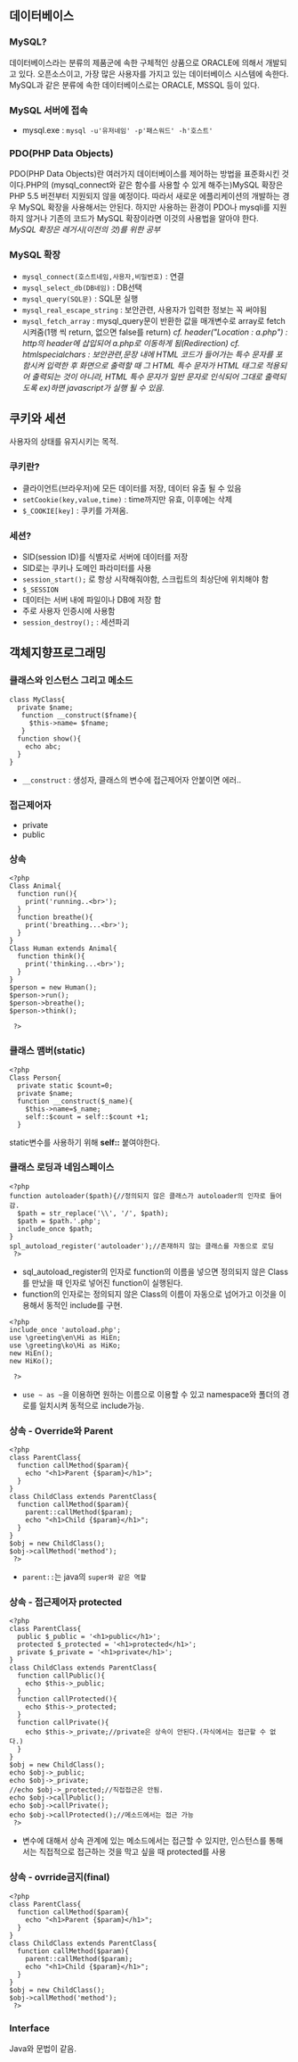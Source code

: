 ## 데이터베이스
### MySQL?
데이터베이스라는 분류의 제품군에 속한 구체적인 상품으로 ORACLE에 의해서 개발되고 있다. 오픈소스이고, 가장 많은 사용자를 가지고 있는 데이터베이스 시스템에 속한다. MySQL과 같은 분류에 속한 데이터베이스로는 ORACLE, MSSQL 등이 있다.
### MySQL 서버에 접속
- mysql.exe : `mysql -u'유저네임' -p'패스워드' -h'호스트'`
### PDO(PHP Data Objects)
PDO(PHP Data Objects)란 여러가지 데이터베이스를 제어하는 방법을 표준화시킨 것이다.PHP의 (mysql_connect와 같은 함수를 사용할 수 있게 해주는)MySQL 확장은 PHP 5.5 버전부터 지원되지 않을 예정이다. 따라서 새로운 에플리케이션의 개발하는 경우 MySQL 확장을 사용해서는 안된다. 하지만 사용하는 환경이 PDO나 mysqli를 지원하지 않거나 기존의 코드가 MySQL 확장이라면 이것의 사용법을 알아야 한다.  
*MySQL 확장은 레거시(이전의 것)를 위한 공부*
### MySQL 확장
- `mysql_connect(호스트네임,사용자,비밀번호)` : 연결
- `mysql_select_db(DB네임)` : DB선택
- `mysql_query(SQL문)` : SQL문 실행
- `mysql_real_escape_string` : 보안관련, 사용자가 입력한 정보는 꼭 써야됨
- `mysql_fetch_array` : mysql_query문이 반환한 값을 매개변수로 array로 fetch시켜줌(1행 씩 return, 없으면 false를 return)
*cf. header("Location : a.php") : http의 header에 삽입되어 a.php로 이동하게 됨(Redirection)*
*cf. htmlspecialchars : 보안관련,문장 내에 HTML 코드가 들어가는 특수 문자를 포함시켜 입력한 후 화면으로 출력할 때 그 HTML 특수 문자가 HTML 태그로 적용되어 출력되는 것이 아니라, HTML 특수 문자가 일반 문자로 인식되어 그대로 출력되도록 ex)<script></script>하면 javascript가 실행 될 수 있음.*
## 쿠키와 세션
사용자의 상태를 유지시키는 목적.
### 쿠키란?
- 클라이언트(브라우저)에 모든 데이터를 저장, 데이터 유출 될 수 있음
- `setCookie(key,value,time)` : time까지만 유효, 이후에는 삭제
- `$_COOKIE[key]` : 쿠키를 가져옴.
### 세션?
- SID(session ID)를 식별자로 서버에 데이터를 저장
- SID로는 쿠키나 도메인 파라미터를 사용
- `session_start();` 로 항상 시작해줘야함, 스크립트의 최상단에 위치해야 함
- `$_SESSION`
- 데이터는 서버 내에 파일이나 DB에 저장 함
- 주로 사용자 인증시에 사용함
- `session_destroy();` : 세션파괴
## 객체지향프로그래밍
### 클래스와 인스턴스 그리고 메소드
```
class MyClass{
  private $name;
   function __construct($fname){
     $this->name= $fname;
   }
  function show(){
    echo abc;
  }
}
```
- `__construct` : 생성자, 클래스의 변수에 접근제어자 안붙이면 에러..
### 접근제어자
- private
- public
### 상속
```
<?php
Class Animal{
  function run(){
    print('running..<br>');
  }
  function breathe(){
    print('breathing...<br>');
  }
}
Class Human extends Animal{
  function think(){
    print('thinking...<br>');
  }
}
$person = new Human();
$person->run();
$person->breathe();
$person->think();

 ?>
```
### 클래스 맴버(static)
```
<?php
Class Person{
  private static $count=0;
  private $name;
  function __construct($_name){
    $this->name=$_name;
    self::$count = self::$count +1;
  }
```
static변수를 사용하기 위해 **self::** 붙여야한다.
### 클래스 로딩과 네임스페이스
```
<?php
function autoloader($path){//정의되지 않은 클래스가 autoloader의 인자로 들어감.
  $path = str_replace('\\', '/', $path);
  $path = $path.'.php';
  include_once $path;
}
spl_autoload_register('autoloader');//존재하지 않는 클래스를 자동으로 로딩
 ?>
```
- sql_autoload_register의 인자로 function의 이름을 넣으면 정의되지 않은 Class를 만났을 때 인자로 넣어진 function이 실행된다.
- function의 인자로는 정의되지 않은 Class의 이름이 자동으로 넘어가고 이것을 이용해서 동적인 include를 구현.
```
<?php
include_once 'autoload.php';
use \greeting\en\Hi as HiEn;
use \greeting\ko\Hi as HiKo;
new HiEn();
new HiKo();

 ?>
````
- `use ~ as ~`을 이용하면 원하는 이름으로 이용할 수 있고 namespace와 폴더의 경로를 일치시켜 동적으로 include가능.
### 상속 - Override와 Parent
```
<?php
class ParentClass{
  function callMethod($param){
    echo "<h1>Parent {$param}</h1>";
  }
}
class ChildClass extends ParentClass{
  function callMethod($param){
    parent::callMethod($param);
    echo "<h1>Child {$param}</h1>";
  }
}
$obj = new ChildClass();
$obj->callMethod('method');
 ?>
```
- `parent::`는 java의 `super와 같은 역할`
### 상속 - 접근제어자 protected
```
<?php
class ParentClass{
  public $_public = '<h1>public</h1>';
  protected $_protected = '<h1>protected</h1>';
  private $_private = '<h1>private</h1>';
}
class ChildClass extends ParentClass{
  function callPublic(){
    echo $this->_public;
  }
  function callProtected(){
    echo $this->_protected;
  }
  function callPrivate(){
    echo $this->_private;//private은 상속이 안된다.(자식에서는 접근할 수 없다.)
  }
}
$obj = new ChildClass();
echo $obj->_public;
echo $obj->_private;
//echo $obj->_protected;//직접접근은 안됨.
echo $obj->callPublic();
echo $obj->callPrivate();
echo $obj->callProtected();//메소드에서는 접근 가능
 ?>
```
- 변수에 대해서 상속 관계에 있는 메소드에서는 접근할 수 있지만, 인스턴스를 통해서는 직접적으로 접근하는 것을 막고 싶을 때 protected를 사용
### 상속 - ovrride금지(final)
```
<?php
class ParentClass{
  function callMethod($param){
    echo "<h1>Parent {$param}</h1>";
  }
}
class ChildClass extends ParentClass{
  function callMethod($param){
    parent::callMethod($param);
    echo "<h1>Child {$param}</h1>";
  }
}
$obj = new ChildClass();
$obj->callMethod('method');
 ?>
```
### Interface
Java와 문법이 같음.
